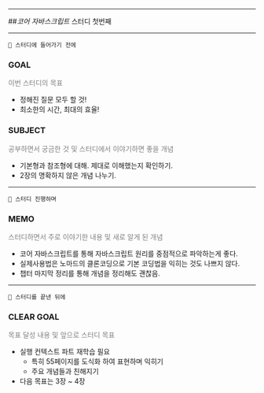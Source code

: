 <hr>

##_코어 자바스크립트_ 스터디 첫번째
  
<hr>

    🥚 스터디에 들어가기 전에

### GOAL
<p style="color:grey">이번 스터디의 목표</p>

- 정해진 질문 모두 할 것!
- 최소한의 시간, 최대의 효율!

### SUBJECT
<p style="color:grey">공부하면서 궁금한 것 및 스터디에서 이야기하면 좋을 개념</p>

- 기본형과 참조형에 대해. 제대로 이해했는지 확인하기.
- 2장의 명확하지 않은 개념 나누기.

<HR>

    🐣 스터디 진행하며

### MEMO
<p style="color:grey">스터디하면서 주로 이야기한 내용 및 새로 알게 된 개념</p>

- 코어 자바스크립트를 통해 자바스크립트 원리를 중점적으로 파악하는게 좋다. 
- 실제사용법은 노마드의 클론코딩으로 기본 코딩법을 익히는 것도 나쁘지 않다.
- 챕터 마지막 정리를 통해 개념을 정리해도 괜찮음.

<HR>

    🐥 스터디를 끝낸 뒤에

### CLEAR GOAL
<p style="color:grey">목표 달성 내용 및 앞으로 스터디 목표</p>

- 실행 컨텍스트 파트 재학습 필요
    - 특히 55페이지를 도식화 하여 표현하며 익히기
    - 주요 개념들과 친해지기
- 다음 목표는 3장 ~ 4장 